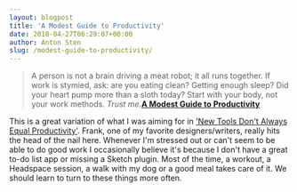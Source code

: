 ```yaml
---
layout: blogpost
title: 'A Modest Guide to Productivity'
date: 2018-04-27T06:29:07+00:00
author: Anton Sten
slug: /modest-guide-to-productivity/
---
```


> A person is not a brain driving a meat robot; it all runs together. If work is stymied, ask: are you eating clean? Getting enough sleep? Did your heart pump more than a sloth today? Start with your body, not your work methods. _Trust me._**[A Modest Guide to Productivity](https://frankchimero.com/blog/2018/productivity-guide/)**

This is a great variation of what I was aiming for in ['New Tools Don't Always Equal Productivity'](/newtools/). Frank, one of my favorite designers/writers, really hits the head of the nail here. Whenever I'm stressed out or can't seem to be able to do good work I occasionally believe it's because I don't have a great to-do list app or missing a Sketch plugin. Most of the time, a workout, a Headspace session, a walk with my dog or a good meal takes care of it. We should learn to turn to these things more often. 